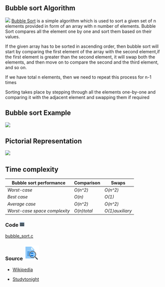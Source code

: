 ## Bubble sort Algorithm
![](https://upload.wikimedia.org/wikipedia/commons/thumb/8/83/Bubblesort-edited-color.svg/220px-Bubblesort-edited-color.svg.png)
[Bubble Sort](https://github.com/HembramBeta777/Sorting-Algorithm/tree/master/BubbleSort/bubble_sort.c/) is a simple algorithm which is used to sort a given set of n elements provided in form of an array with n number of elements.
Bubble Sort compares all the element one by one and sort them based on their values.

If the given array has to be sorted in ascending order, then bubble sort will start by comparing the first element of the array with the
second element,if the first element is greater than the second element, it will swap both the elements,
and then move on to compare the second and the third element, and so on.

If we have total n elements, then we need to repeat this process for n-1 times

Sorting takes place by stepping through all the elements one-by-one and comparing it with the adjacent element 
and swapping them if required

## Bubble sort Example
![](https://reactgo.com/acb6082891086b779854ec1fc0cb420b/bubble-sort-visualization.gif)

## Pictorial Representation
![](https://www.w3resource.com/w3r_images/bubble-short.png)

## Time complexity
|**Bubble sort performance**  | **Comparison**| **Swaps**|
| --------------------------  |-------------- |----------- 
|_Worst-case_                 | _O(n^2)_      | _O(n^2)_
|_Best case_                  | _O(n)_        | _O(1)_
|_Average case_               | _O(n^2)_      | _O(n^2)_
|_Worst-case space complexity_| _O(n)total_   | _O(1)auxiliary_

### Code ![](https://github.com/HembramBeta777/clickable-icons-for-readmeFile/blob/master/Icons8/icons8-code-16.png?raw=true)
[bubble_sort.c](https://github.com/HembramBeta777/Sorting-Algorithm/blob/master/BubbleSort/bubble_sort.c)

### Source ![](https://github.com/HembramBeta777/clickable-icons-for-readmeFile/blob/master/icon_git/analyze-48.png?raw=true)

+ [Wikipedia](https://en.wikipedia.org/wiki/Bubble_sort)

+ [Studytonight](https://www.studytonight.com/data-structures/bubble-sort)
